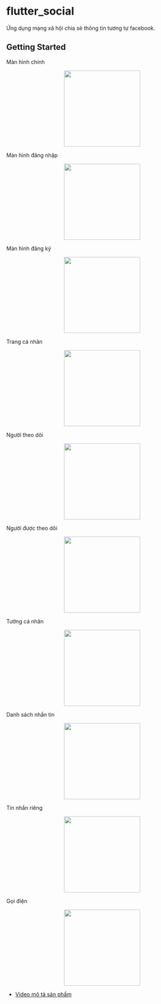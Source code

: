 # flutter_social

Ứng dụng mạng xã hội chia sẻ thông tin tương tự facebook.

## Getting Started
Màn hình chính
<p align="center">
  <img src="https://user-images.githubusercontent.com/74011122/108335605-bc085e00-7205-11eb-8277-2085e7edc0ab.jpg" width="200" >
</p>
Màn hình đăng nhập
<p align="center">
  <img src="https://user-images.githubusercontent.com/74011122/108335614-bd398b00-7205-11eb-814c-61899cfeef34.jpg" width="200" >
</p>
Màn hình đăng ký
<p align="center">
  <img src="https://user-images.githubusercontent.com/74011122/108335617-bdd22180-7205-11eb-8fdb-0a2ff4e1e8eb.jpg" width="200" >
</p>
Trang cá nhân
<p align="center">
  <img src="https://user-images.githubusercontent.com/74011122/108335621-be6ab800-7205-11eb-9c12-39ad060a5800.jpg" width="200" >
</p>
Người theo dõi
<p align="center">
  <img src="https://user-images.githubusercontent.com/74011122/108335623-bf034e80-7205-11eb-8033-af59e38245a9.jpg" width="200" >
</p>
Người được theo dõi
<p align="center">
  <img src="https://user-images.githubusercontent.com/74011122/108335625-bf9be500-7205-11eb-92dd-91dd530e21e1.jpg" width="200" >
</p>

Tường cá nhân
<p align="center">
  <img src="https://user-images.githubusercontent.com/74011122/108335627-bf9be500-7205-11eb-9db7-bee8002ec786.jpg" width="200" >
</p>
Danh sách nhắn tin
<p align="center">
  <img src="https://user-images.githubusercontent.com/74011122/108335631-c0cd1200-7205-11eb-9d05-b5fcf243911b.jpg" width="200" >
</p>

Tin nhắn riêng
<p align="center">
  <img src="https://user-images.githubusercontent.com/74011122/108335633-c165a880-7205-11eb-9bd4-af2e14319ec7.jpg" width="200" >
</p>
Gọi điện
<p align="center">
  <img src="https://user-images.githubusercontent.com/74011122/108335637-c1fe3f00-7205-11eb-883c-a0ecc8654c49.jpg" width="200" >
</p>

- [Video mô tả sản phẩm](https://youtu.be/6hl4OEcAvIk)

